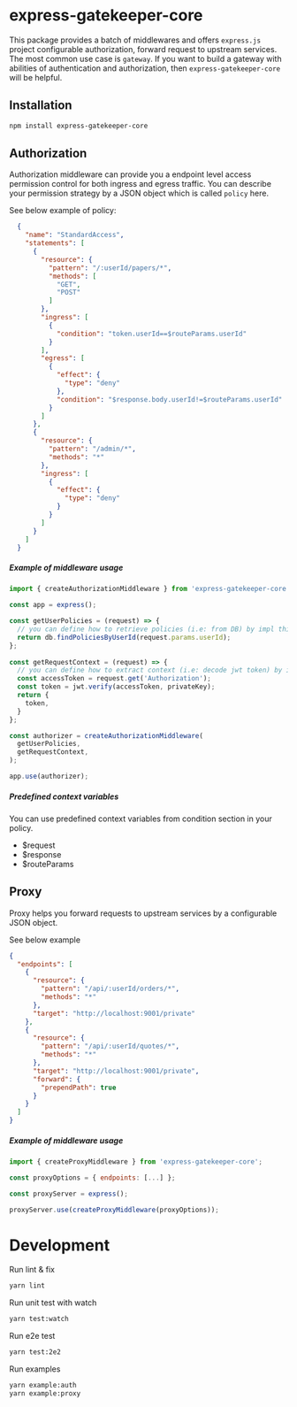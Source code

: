 # express-gatekeeper-core

This package provides a batch of middlewares and offers `express.js` project configurable authorization, 
forward request to upstream services. The most common use case is `gateway`. If you want to build a gateway with
abilities of authentication and authorization, then `express-gatekeeper-core` will be helpful.

## Installation
```bash
npm install express-gatekeeper-core
```

## Authorization

Authorization middleware can provide you a endpoint level access permission control for both ingress and egress traffic.
You can describe your permission strategy by a JSON object which is called `policy` here.

See below example of policy:

```json
  {
    "name": "StandardAccess",
    "statements": [
      {
        "resource": {
          "pattern": "/:userId/papers/*",
          "methods": [
            "GET",
            "POST"
          ]
        },
        "ingress": [
          {
            "condition": "token.userId==$routeParams.userId"
          }
        ],
        "egress": [
          {
            "effect": {
              "type": "deny"
            },
            "condition": "$response.body.userId!=$routeParams.userId"
          }
        ]
      },
      {
        "resource": {
          "pattern": "/admin/*",
          "methods": "*"
        },
        "ingress": [
          {
            "effect": {
              "type": "deny"
            }
          }
        ]
      }
    ]
  }
```

##### Example of middleware usage

```js
import { createAuthorizationMiddleware } from 'express-gatekeeper-core';

const app = express();

const getUserPolicies = (request) => {
  // you can define how to retrieve policies (i.e: from DB) by impl this callback 
  return db.findPoliciesByUserId(request.params.userId);
};
  
const getRequestContext = (request) => { 
  // you can define how to extract context (i.e: decode jwt token) by impl this callback;
  const accessToken = request.get('Authorization');
  const token = jwt.verify(accessToken, privateKey);
  return {
    token, 
  }
};

const authorizer = createAuthorizationMiddleware(
  getUserPolicies,
  getRequestContext,
);

app.use(authorizer);
````

##### Predefined context variables

You can use predefined context variables from condition section in your policy.

- $request
- $response
- $routeParams


## Proxy

Proxy helps you forward requests to upstream services by a configurable JSON object.

See below example

```json
{
  "endpoints": [
    {
      "resource": {
        "pattern": "/api/:userId/orders/*",
        "methods": "*"
      },
      "target": "http://localhost:9001/private"
    },
    {
      "resource": {
        "pattern": "/api/:userId/quotes/*",
        "methods": "*"
      },
      "target": "http://localhost:9001/private",
      "forward": {
        "prependPath": true
      }
    }
  ]
}
```

##### Example of middleware usage

```js
import { createProxyMiddleware } from 'express-gatekeeper-core';

const proxyOptions = { endpoints: [...] };

const proxyServer = express();

proxyServer.use(createProxyMiddleware(proxyOptions));
```

# Development

Run lint & fix
```bash
yarn lint
```

Run unit test with watch
```bash
yarn test:watch
```

Run e2e test
```bash
yarn test:2e2
```

Run examples
```bash
yarn example:auth
yarn example:proxy
```
